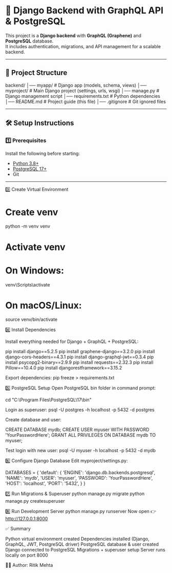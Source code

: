 # 🚀 Django Backend with GraphQL API & PostgreSQL

This project is a **Django backend** with **GraphQL (Graphene)** and **PostgreSQL** database.  
It includes authentication, migrations, and API management for a scalable backend.

---

## 📂 Project Structure
backend/
│── myapp/ # Django app (models, schema, views)
│── myproject/ # Main Django project (settings, urls, wsgi)
│── manage.py # Django management script
│── requirements.txt # Python dependencies
│── README.md # Project guide (this file)
│── .gitignore # Git ignored files


---

## 🛠️ Setup Instructions

### 1️⃣ Prerequisites
Install the following before starting:
- [Python 3.8+](https://www.python.org/downloads/)
- [PostgreSQL 17+](https://www.postgresql.org/download/)
- Git

---

3️⃣ Create Virtual Environment
# Create venv
python -m venv venv

# Activate venv
# On Windows:
venv\Scripts\activate
# On macOS/Linux:
source venv/bin/activate

4️⃣ Install Dependencies

Install everything needed for Django + GraphQL + PostgreSQL:

pip install django==5.2.5
pip install graphene-django==3.2.0
pip install django-cors-headers==4.3.1
pip install django-graphql-jwt==0.3.4
pip install psycopg2-binary==2.9.9
pip install requests==2.32.3
pip install Pillow==10.4.0
pip install djangorestframework==3.15.2


Export dependencies:
pip freeze > requirements.txt

5️⃣ PostgreSQL Setup
Open PostgreSQL bin folder in command prompt:

cd "C:\Program Files\PostgreSQL\17\bin"


Login as superuser:
psql -U postgres -h localhost -p 5432 -d postgres

Create database and user:

CREATE DATABASE mydb;
CREATE USER myuser WITH PASSWORD 'YourPasswordHere';
GRANT ALL PRIVILEGES ON DATABASE mydb TO myuser;


Test login with new user:
psql -U myuser -h localhost -p 5432 -d mydb


6️⃣ Configure Django Database
Edit myproject/settings.py:

DATABASES = {
    'default': {
        'ENGINE': 'django.db.backends.postgresql',
        'NAME': 'mydb',
        'USER': 'myuser',
        'PASSWORD': 'YourPasswordHere',
        'HOST': 'localhost',
        'PORT': '5432',
    }
}

7️⃣ Run Migrations & Superuser
python manage.py migrate
python manage.py createsuperuser

8️⃣ Run Development Server
python manage.py runserver
Now open 👉 http://127.0.0.1:8000

✅ Summary

Python virtual environment created
Dependencies installed (Django, GraphQL, JWT, PostgreSQL driver)
PostgreSQL database & user created
Django connected to PostgreSQL
Migrations + superuser setup
Server runs locally on port 8000

👨‍💻 Author: Ritik Mehta
